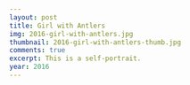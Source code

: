 ```yaml
---
layout: post
title: Girl with Antlers
img: 2016-girl-with-antlers.jpg
thumbnail: 2016-girl-with-antlers-thumb.jpg
comments: true
excerpt: This is a self-portrait.
year: 2016
---
```

